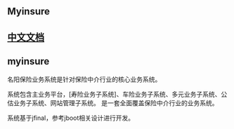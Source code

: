 ## Myinsure

## [中文文档](./README-ZH.md)
## myinsure

名阳保险业务系统是针对保险中介行业的核心业务系统。

系统包含主业务平台，[寿险业务子系统]、车险业务子系统、多元业务子系统、公估业务子系统、网站管理子系统。
是一套全面覆盖保险中介行业的业务系统。

系统基于jfinal，参考jboot相关设计进行开发。


